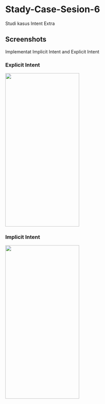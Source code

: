 # Stady-Case-Sesion-6
Studi kasus Intent Extra

## Screenshots
Implementat Implicit Intent and Explicit Intent

### Explicit Intent
<img src="https://github.com/nuryadincjr/Stady-Case-Sesion-6/blob/main/img/1.gif" width="233" height="483">

### Implicit Intent

<img src="https://github.com/nuryadincjr/Stady-Case-Sesion-6/blob/main/img/2.gif" width="233" height="483">

